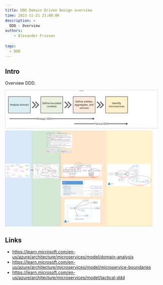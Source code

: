 ```yaml
---
title: DDD Domain Driven Design overview
time: 2023-11-21 21:00:00
description: >
  DDD - Overview
authors:
    - Alexander Friesen

tags:
  - DDD
---
```



## Intro

Overview DDD.

![Vision](./article00016/ddd-process.drawio.png)


## Links

 - <https://learn.microsoft.com/en-us/azure/architecture/microservices/model/domain-analysis>
 - <https://learn.microsoft.com/en-us/azure/architecture/microservices/model/microservice-boundaries>
 - <https://learn.microsoft.com/en-us/azure/architecture/microservices/model/tactical-ddd>
 




